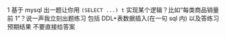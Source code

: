 1 基于 mysql
出一题让你用 `(SELECT ...) t` 实现某个逻辑？比如“每类商品销量前 1”？说一声我立刻出题练习
包括 DDL+表数据插入(在一句 sql 内) 以及答练习预期结果 不要直接给答案
